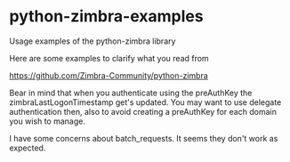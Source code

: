 # python-zimbra-examples
Usage examples of the python-zimbra library

Here are some examples to clarify what you read from

https://github.com/Zimbra-Community/python-zimbra

Bear in mind that when you authenticate using the preAuthKey the zimbraLastLogonTimestamp get's updated.
You may want to use delegate authentication then, also to avoid creating a preAuthKey for each domain you wish to manage.

I have some concerns about batch_requests.
It seems they don't work as expected.

